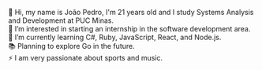 👋 Hi, my name is João Pedro, I'm 21 years old and I study Systems Analysis and Development at PUC Minas. </br>
👀 I’m interested in starting an internship in the software development area. </br>
🌱 I’m currently learning C#, Ruby, JavaScript, React, and Node.js. </br>
📚 Planning to explore Go in the future. </br>
⚡ I am very passionate about sports and music.

<!---
joaopcarmo/joaopcarmo is a ✨ special ✨ repository because its `README.md` (this file) appears on your GitHub profile.
You can click the Preview link to take a look at your changes.
--->
